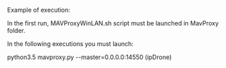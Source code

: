 Example of execution:

In the first run, MAVProxyWinLAN.sh script must be launched in MavProxy folder.

In the following executions you must launch:

python3.5 mavproxy.py --master=0.0.0.0:14550 (ipDrone)
